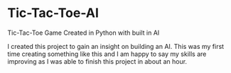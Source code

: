 # Tic-Tac-Toe-AI
Tic-Tac-Toe Game Created in Python with built in AI

I created this project to gain an insight on building an AI. This was my first time creating something like this and I am happy to say my skills are improving as I was able to finish this project in about an hour. 

